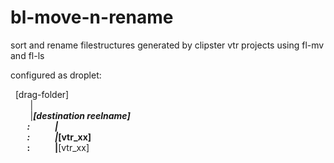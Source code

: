 # bl-move-n-rename
sort and rename filestructures generated by clipster vtr projects using fl-mv and fl-ls


configured as droplet:

&nbsp;&nbsp;[drag-folder]  <br />
&nbsp;&nbsp;&nbsp;&nbsp;&nbsp;&nbsp;&nbsp;&nbsp;| <br />
&nbsp;&nbsp;&nbsp;&nbsp;&nbsp;&nbsp;&nbsp;&nbsp;|___[destination reelname] <br />
&nbsp;&nbsp;&nbsp;&nbsp;&nbsp;&nbsp;&nbsp;&nbsp;:&nbsp;&nbsp;&nbsp;&nbsp;&nbsp;&nbsp;&nbsp;&nbsp;&nbsp;&nbsp;&nbsp;&nbsp;| <br />
&nbsp;&nbsp;&nbsp;&nbsp;&nbsp;&nbsp;&nbsp;&nbsp;:&nbsp;&nbsp;&nbsp;&nbsp;&nbsp;&nbsp;&nbsp;&nbsp;&nbsp;&nbsp;&nbsp;&nbsp;|_______[vtr_xx]<br />
&nbsp;&nbsp;&nbsp;&nbsp;&nbsp;&nbsp;&nbsp;&nbsp;:&nbsp;&nbsp;&nbsp;&nbsp;&nbsp;&nbsp;&nbsp;&nbsp;&nbsp;&nbsp;&nbsp;&nbsp;|____[vtr_xx] <br />
